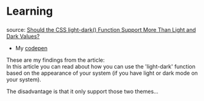 # Learning

### 
source: [Should the CSS light-dark() Function Support More Than Light and Dark Values?](https://css-tricks.com/should-the-css-light-dark-function-support-more-than-light-and-dark-values/)

* My [codepen](https://codepen.io/Einanas/pen/ByjaVde)

These are my findings from the article:
<br>
In this article you can read about how you can use the 'light-dark' function based on the appearance of your system (if you have light or dark mode on your system).

The disadvantage is that it only support those two themes...